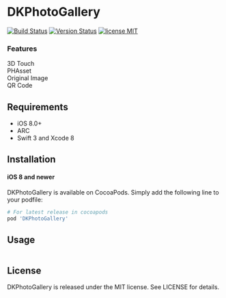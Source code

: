 DKPhotoGallery
=======================

 [![Build Status](https://secure.travis-ci.org/zhangao0086/DKPhotoGallery.svg)](http://travis-ci.org/zhangao0086/DKPhotoGallery) [![Version Status](http://img.shields.io/cocoapods/v/DKPhotoGallery.png)][docsLink] [![license MIT](https://img.shields.io/cocoapods/l/DKPhotoGallery.svg?style=flat)][mitLink]

### Features
3D Touch  
PHAsset  
Original Image  
QR Code

## Requirements
* iOS 8.0+
* ARC
* Swift 3 and Xcode 8

## Installation
#### iOS 8 and newer
DKPhotoGallery is available on CocoaPods. Simply add the following line to your podfile:

```ruby
# For latest release in cocoapods
pod 'DKPhotoGallery'
```

## Usage
```swift

````

## License
DKPhotoGallery is released under the MIT license. See LICENSE for details.

[docsLink]:http://cocoadocs.org/docsets/DKPhotoGallery
[mitLink]:http://opensource.org/licenses/MIT
